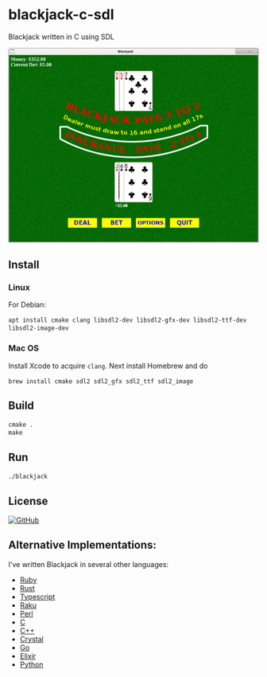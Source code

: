 # blackjack-c-sdl
Blackjack written in C using SDL

![Blackjack](https://raw.githubusercontent.com/gdonald/blackjack-c-sdl/master/img/ss.png)

## Install

### Linux

For Debian:

    apt install cmake clang libsdl2-dev libsdl2-gfx-dev libsdl2-ttf-dev libsdl2-image-dev

### Mac OS

Install Xcode to acquire `clang`.  Next install Homebrew and do

    brew install cmake sdl2 sdl2_gfx sdl2_ttf sdl2_image

## Build

    cmake .
    make

## Run

    ./blackjack

## License

[![GitHub](https://img.shields.io/github/license/gdonald/blackjack-c-sdl?color=aa0000)](https://github.com/gdonald/blackjack-c-sdl/blob/master/LICENSE)

## Alternative Implementations:

I've written Blackjack in several other languages:

- [Ruby](https://github.com/gdonald/console-blackjack-ruby)
- [Rust](https://github.com/gdonald/console-blackjack-rust)
- [Typescript](https://github.com/gdonald/blackjack-js)
- [Raku](https://github.com/gdonald/Console-Blackjack)
- [Perl](https://github.com/gdonald/console-blackjack-perl)
- [C](https://github.com/gdonald/blackjack-c)
- [C++](https://github.com/gdonald/blackjack-cpp)
- [Crystal](https://github.com/gdonald/blackjack-cr)
- [Go](https://github.com/gdonald/blackjack-go)
- [Elixir](https://github.com/gdonald/blackjack-ex)
- [Python](https://github.com/gdonald/blackjack-py)
